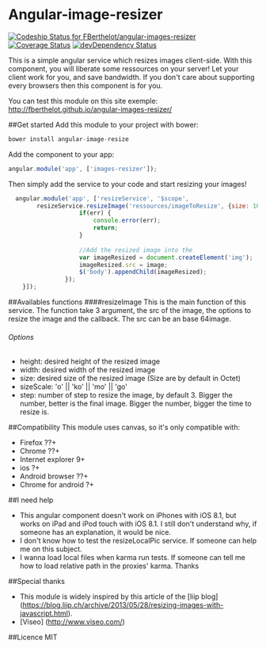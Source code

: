 Angular-image-resizer
=====================
[ ![Codeship Status for FBerthelot/angular-images-resizer](https://www.codeship.io/projects/3846cd60-4732-0132-6b8e-12291817bdc0/status)](https://www.codeship.io/projects/45512)
[![Coverage Status](https://img.shields.io/coveralls/FBerthelot/angular-images-resizer.svg)](https://coveralls.io/r/FBerthelot/angular-images-resizer)
[![devDependency Status](https://david-dm.org/FBerthelot/angular-images-resizer/dev-status.svg)](https://david-dm.org/FBerthelot/angular-images-resizer#info=devDependencies)

This is a simple angular service which resizes images client-side. With this component, you will liberate some ressources on your server! Let your client work for you, and save bandwidth. If you don't care about supporting every browsers then this component is for you.

You can test this module on this site exemple: http://fberthelot.github.io/angular-images-resizer/

##Get started
Add this module to your project with bower:
```javascript 
bower install angular-image-resize
```

Add the component to your app:
```javascript
angular.module('app', ['images-resizer']); 
```

Then simply add the service to your code and start resizing your images!
```javascript 
  angular.module('app', ['resizeService', '$scope',
        resizeService.resizeImage('ressources/imageToResize', {size: 100, sizeScale: 'ko', otherOptions: ''}, function(err, image){
                    if(err) {
                        console.error(err);
                        return;
                    }
                    
                    //Add the resized image into the 
                    var imageResized = document.createElement('img');
                    imageResized.src = image;
                    $('body').appendChild(imageResized);
                });
    }]);
```
##Availables functions
####resizeImage
This is the main function of this service. The function take 3 argument, the src of the image, the options to resize the image and the callback.
The src can be an base 64image.
###### Options
* height: desired height of the resized image
* width: desired width of the resized image
* size: desired size of the resized image (Size are by default in Octet)
* sizeScale: 'o' || 'ko' || 'mo' || 'go'
* step: number of step to resize the image, by default 3. Bigger the number, better is the final image. Bigger the number, bigger the time to resize is.


##Compatibility
This module uses canvas, so it's only compatible with:
* Firefox ??+
* Chrome ??+
* Internet explorer 9+
* ios ?+
* Android browser ??+
* Chrome for android ?+

##I need help
* This angular component doesn't work on iPhones with iOS 8.1, but works on iPad and iPod touch with iOS 8.1. I still don't understand why, if someone has an explanation, it would be nice.
* I don't know how to test the resizeLocalPic service. If someone can help me on this subject.
* I wanna load local files when karma run tests. If someone can tell me how to load relative path in the proxies' karma.
Thanks

##Special thanks
* This module is widely inspired by this article of the [liip blog] (https://blog.liip.ch/archive/2013/05/28/resizing-images-with-javascript.html).
* [Viseo] (http://www.viseo.com/)

##Licence
MIT
